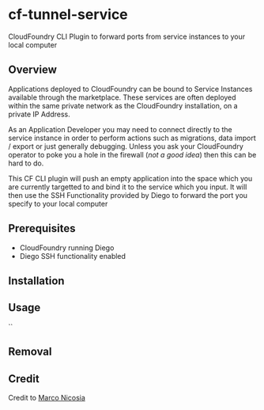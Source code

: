 # cf-tunnel-service
CloudFoundry CLI Plugin to forward ports from service instances to your local computer

## Overview
Applications deployed to CloudFoundry can be bound to Service Instances available through the marketplace. 
These services are often deployed within the same private network as the CloudFoundry installation, on a private IP Address. 

As an Application Developer you may need to connect directly to the service instance in order to perform actions such as migrations, data import / export or just generally debugging. 
Unless you ask your CloudFoundry operator to poke you a hole in the firewall (*not a good idea*) then this can be hard to do.

This CF CLI plugin will push an empty application into the space which you are currently targetted to and bind it to the service which you input. It will then use the SSH Functionality provided by Diego to forward the port you specify to your local computer

## Prerequisites

* CloudFoundry running Diego
* Diego SSH functionality enabled

## Installation

## Usage

``

## Removal

## Credit

Credit to [Marco Nicosia](github.com/menicosia)

